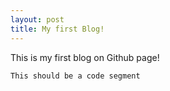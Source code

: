 ```yaml
---
layout: post
title: My first Blog!
---
```


This is my first blog on Github page!

```
This should be a code segment
```
